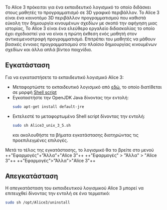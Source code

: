 Το Alice 3 πρόκειται για ένα εκπαιδευτικό λογισμικό το οποίο διδάσκει
στους μαθητές το προγραμματισμό σε 3D γραφικό περιβάλλον. Το Alice 3
είναι ένα καινοτόμο 3D περιβάλλον προγραμματισμού που καθιστά εύκολη
την δημιουργία κινουμένων σχεδίων με σκοπό την αφήγηση μιας ιστορίας,
Το Alice 3 είναι ένα ελεύθερο εργαλείο διδασκαλίας το οποίο έχει
σχεδιαστεί για να είναι η πρώτη έκθεση ενός μαθητή στον
αντικειμενοστραφή προγραμματισμό. Επιτρέπει του μαθητές να
μάθουν βασικές έννοιες προγραμματισμού στο πλαίσιο δημιουργίας
κινουμένων σχεδίων και άλλα απλά βίντεο παιχνίδια.

## Εγκατάσταση

Για να εγκαταστήσετε το εκπαιδευτικό λογισμικό Alice 3:

  - Μεταφορτώστε το εκπαιδευτικό λογισμικό από
    [εδώ](http://www.alice.org/wp-content/uploads/2019/04/Alice3_unix_3_5.sh),
    το οποίο διατίθεται σε μορφή [Shell
    script](http://en.wikipedia.org/wiki/Shell_script)
  - Εγκαταστήστε την OpenJDK Java δίνοντας την εντολή:
    ``` bash
    sudo apt-get install default-jre
    ```
  - Εκτελεστέ το μεταφορτωμένο Shell script δίνοντας την εντολή:
    ``` bash
    sudo sh Alice3_unix_3_5.sh
    ```
    και ακολουθήστε τα βήματα εγκατάστασης διατηρώντας τις
    προεπιλεγμένες επιλογές.

Μετά το τέλος της εγκατάστασης, το λογισμικό θα το βρείτε στο μενού ++"Εφαρμογές"+"Άλλα"+"Alice 3"++
++"Εφαρμογές" > "Άλλα" > "Alice 3"++
++"Εφαρμογές">"Άλλα">"Alice 3"++

## Απεγκατάσταση

Η απεγκατάσταση του εκπαιδευτικού λογισμικού Alice 3 μπορεί να
επιτευχθεί δίνοντας την εντολή σε ένα τερματικό:

``` bash
sudo sh /opt/Alice3/uninstall
```